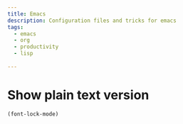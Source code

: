 ```yaml
---
title: Emacs
description: Configuration files and tricks for emacs
tags:
  - emacs
  - org
  - productivity
  - lisp
  
---
```



# Show plain text version

<!--more-->

```lisp
(font-lock-mode)
```

                

